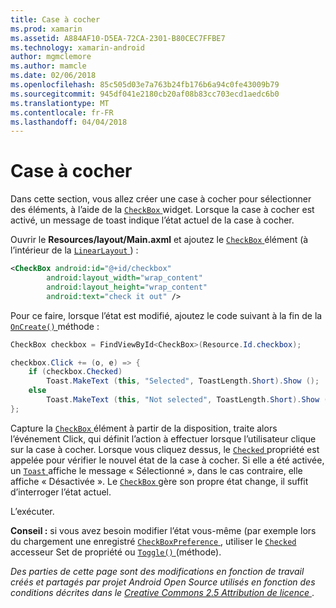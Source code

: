```yaml
---
title: Case à cocher
ms.prod: xamarin
ms.assetid: A884AF10-D5EA-72CA-2301-B80CEC7FFBE7
ms.technology: xamarin-android
author: mgmclemore
ms.author: mamcle
ms.date: 02/06/2018
ms.openlocfilehash: 85c505d03e7a763b24fb176b6a94c0fe43009b79
ms.sourcegitcommit: 945df041e2180cb20af08b83cc703ecd1aedc6b0
ms.translationtype: MT
ms.contentlocale: fr-FR
ms.lasthandoff: 04/04/2018
---
```

# <a name="checkbox"></a>Case à cocher

Dans cette section, vous allez créer une case à cocher pour sélectionner des éléments, à l’aide de la [ `CheckBox` ](https://developer.xamarin.com/api/type/Android.Widget.CheckBox) widget. Lorsque la case à cocher est activé, un message de toast indique l’état actuel de la case à cocher.

Ouvrir le **Resources/layout/Main.axml** et ajoutez le [ `CheckBox` ](https://developer.xamarin.com/api/type/Android.Widget.CheckBox/) élément (à l’intérieur de la [ `LinearLayout` ](https://developer.xamarin.com/api/type/Android.Widget.LinearLayout)) :

```xml
<CheckBox android:id="@+id/checkbox"
        android:layout_width="wrap_content"
        android:layout_height="wrap_content"
        android:text="check it out" />
```

Pour ce faire, lorsque l’état est modifié, ajoutez le code suivant à la fin de la [ `OnCreate()` ](https://developer.xamarin.com/api/member/Android.App.Activity.OnCreate/p/Android.OS.Bundle/Android.OS.PersistableBundle) méthode :

```csharp
CheckBox checkbox = FindViewById<CheckBox>(Resource.Id.checkbox);

checkbox.Click += (o, e) => {
    if (checkbox.Checked)
        Toast.MakeText (this, "Selected", ToastLength.Short).Show ();
    else
        Toast.MakeText (this, "Not selected", ToastLength.Short).Show ();
};
```

Capture la [ `CheckBox` ](https://developer.xamarin.com/api/type/Android.Widget.CheckBox/) élément à partir de la disposition, traite alors l’événement Click, qui définit l’action à effectuer lorsque l’utilisateur clique sur la case à cocher. Lorsque vous cliquez dessus, le [ `Checked` ](https://developer.xamarin.com/api/property/Android.Widget.CompoundButton.Checked/) propriété est appelée pour vérifier le nouvel état de la case à cocher. Si elle a été activée, un [ `Toast` ](https://developer.xamarin.com/api/type/Android.Widget.Toast/) affiche le message « Sélectionné », dans le cas contraire, elle affiche « Désactivée ». Le [ `CheckBox` ](https://developer.xamarin.com/api/type/Android.Widget.CheckBox/) gère son propre état change, il suffit d’interroger l’état actuel.

L’exécuter.

**Conseil :** si vous avez besoin modifier l’état vous-même (par exemple lors du chargement une enregistré [ `CheckBoxPreference` ](https://developer.xamarin.com/api/type/Android.Preferences.CheckBoxPreference), utiliser le [ `Checked` ](https://developer.xamarin.com/api/property/Android.Widget.CompoundButton.Checked) accesseur Set de propriété ou [ `Toggle()` ](https://developer.xamarin.com/api/member/Android.Widget.CompoundButton.Toggle) (méthode).

*Des parties de cette page sont des modifications en fonction de travail créés et partagés par projet Android Open Source utilisés en fonction des conditions décrites dans le*
[*Creative Commons 2.5 Attribution de licence* ](http://creativecommons.org/licenses/by/2.5/).

